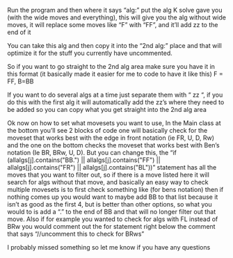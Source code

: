 Run the program and then where it says “alg:” put the alg K solve gave you (with the wide moves and everything), this will give you the alg without wide moves, it will replace some moves like “F” with “FF”, and it’ll add zz to the end of it

You can take this alg and then copy it into the “2nd alg:” place and that will optimize it for the stuff you currently have uncommented.

So if you want to go straight to the 2nd alg area make sure you have it in this format (it basically made it easier for me to code to have it like this) F = FF, B=BB

If you want to do several algs at a time just separate them with “ zz “, if you do this with the first alg it will automatically add the zz’s where they need to be added so you can copy what you get straight into the 2nd alg area

Ok now on how to set what movesets you want to use, In the Main class at the bottom you’ll see 2 blocks of code one will basically check for the moveset that works best with the edge in front notation (ie FR, U, D, Rw) and the one on the bottom checks the moveset that works best with Ben’s notation (Ie BR, BRw, U, D). But you can change this, the “if (allalgs[j].contains("BB.") || allalgs[j].contains("FF") || allalgs[j].contains("FR") || allalgs[j].contains("BL"))” statement has all the moves that you want to filter out, so if there is a move listed here it will search for algs without that move, and basically an easy way to check multiple movesets is to first check something like (for bens notation) <BRw BR U D> then if nothing comes up you would want to maybe add BB to that list because it isn’t as good as the first 4, but is better than other options, so what you would to is add a “.” to the end of BB and that will no longer filter out that move. Also if for example you wanted to check for algs with FL instead of BRw you would comment out the for statement right below the comment that says “//uncomment this to check for BRws”


I probably missed something so let me know if you have any questions
